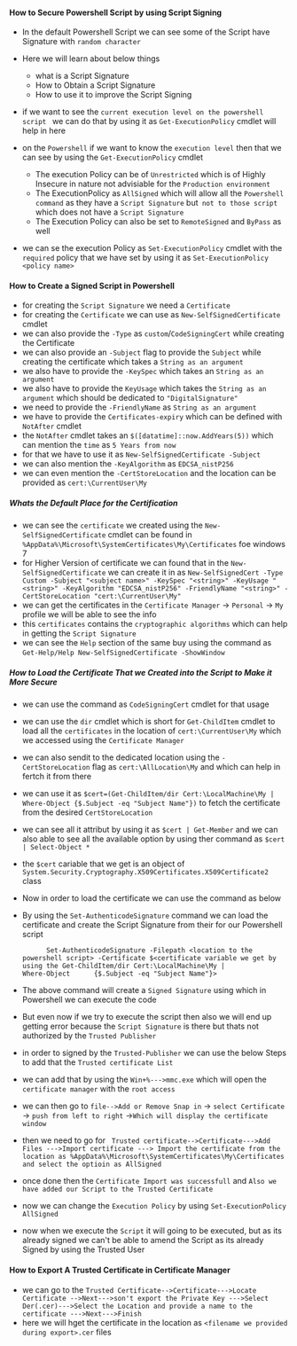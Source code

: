 #### How to Secure Powershell Script by using Script Signing ####

- In the default Powershell Script we can see some of the Script have Signature with `random character`
- Here we will learn about below things
  - what is a Script Signature
  - How to Obtain a Script Signature
  - How to use it to improve the Script Signing
- if we want to see the `current execution level on the powershell script ` we can do that by using it as `Get-ExecutionPolicy` cmdlet will help in here
- on the `Powershell` if we want to know the `execution level` then that we can see by using the `Get-ExecutionPolicy` cmdlet
  - The execution Policy can be of `Unrestricted` which is of Highly Insecure  in nature not advisiable for the `Production environment`
  - The ExecutionPolicy as `AllSigned` which will allow all the `Powershell command` as they have a `Script Signature` but` not to those script` which does not have a `Script Signature`
  - The Execution Policy can also be set to `RemoteSigned` and `ByPass` as well

- we can se the execution Policy as `Set-ExecutionPolicy` cmdlet with the `required` policy that we have set by using it as `Set-ExecutionPolicy <policy name>`


#### How to Create a Signed Script in Powershell ####

- for creating the `Script Signature` we need a `Certificate`
- for creating the `Certificate` we can use as `New-SelfSignedCertificate` cmdlet
- we can also provide the `-Type` as `custom`/`CodeSigningCert` while creating the Certificate 
- we can also provide an `-Subject` flag to provide the `Subject` while creating the certificate which takes a `String as an argument`
- we also have to provide the `-KeySpec` which takes an `String as an argument`
- we also have to provide the `KeyUsage` which takes the `String as an argument` which should be dedicated to `"DigitalSignature"`
- we need to provide the `-FriendlyName` as `String as an argument`
- we have to provide the `Certificates-expiry` which can be defined with `NotAfter` cmdlet
- the `NotAfter` cmdlet takes an `$([datatime]::now.AddYears(5))` which can mention the `time` as `5 Years from now`
- for that we have to use it as `New-SelfSignedCertificate -Subject`
- we can also mention the `-KeyAlgorithm` as `EDCSA_nistP256`
-  we can even mention the `-CertStoreLocation` and the location can be provided as `cert:\CurrentUser\My`


##### Whats the Default Place for the Certification ######

- we can see the `certificate` we created using the `New-SelfSignedCertificate` cmdlet can be found in `%AppData%\Microsoft\SystemCertificates\My\Certificates` foe windows 7
- for Higher Version of certificate we can found that in the `New-SelfSignedCertificate` we can create it in as 
    `New-SelfSignedCert -Type Custom -Subject "<subject name>" -KeySpec "<string>" -KeyUsage "<string>" -KeyAlgorithm "EDCSA_nistP256" -FriendlyName "<string>" -CertStoreLocation "cert:\CurrentUser\My"`
- we can get the certificates in the `Certificate Manager` &rarr; `Personal` &rarr; `My` profile we will be able to see the info
- this `certificates` contains the `cryptographic algorithms` which can help in getting the `Script Signature`
- we can see the `Help` section of the same buy using the command as `Get-Help/Help New-SelfSignedCertificate -ShowWindow`


##### How to Load the Certificate That we Created into the Script to Make it More Secure #####

- we can use the command as `CodeSigningCert` cmdlet for that usage
- we can use the `dir` cmdlet which is short for `Get-ChildItem` cmdlet to load all the `certificates`  in the location of `cert:\CurrentUser\My` which we accessed using the `Certificate Manager`
- we can also sendit to the dedicated location using the `-CertStoreLocation` flag as `cert:\AllLocation\My` and which can help in fertch it from there
- we can use it as `$cert=(Get-ChildItem/dir Cert:\LocalMachine\My | Where-Object {$.Subject -eq "Subject Name"})` to fetch the certificate from the desired `CertStoreLocation`
- we can see all it attribut by using it as `$cert | Get-Member` and we can also able to see all the available option by using ther command as `$cert | Select-Object *`
- the `$cert` cariable that we get is an object of `System.Security.Cryptography.X509Certificates.X509Certificate2` class 
- Now in order to load the certificate we can use the command as below 

- By using the `Set-AuthenticodeSignature` command we can load the certificate and create the Script Signature from their for our Powershell script

  ```
        Set-AuthenticodeSignature -Filepath <location to the powershell script> -Certificate $<certificate variable we get by using the Get-ChildItem/dir Cert:\LocalMachine\My |               Where-Object      {$.Subject -eq "Subject Name"}>
  ```

- The above command will create a `Signed Signature` using which in Powershell we can execute the code
- But even now if we try to execute the script then also we will end up getting error because the `Script Signature` is there but thats not authorized by the `Trusted Publisher`
- in order to signed by the `Trusted-Publisher` we can use the below Steps to add that the `Trusted certificate List`
- we can add that by using the `Win+%--->mmc.exe` which will open the `certificate manager` with the `root access`
- we can then go to `file-->Add or Remove Snap in` &rarr; `select Certificate` &rarr; `push from left to right` &rarr;`Which will display the certificate window`
- then we need to go for ` Trusted certificate-->Certificate--->Add Files --->Import certificate ---> Import the certificate from the location as %AppData%\Microsoft\SystemCertificates\My\Certificates and select the optioin as AllSigned`
- once done then the `Certificate Import was successfull` and `Also we have added our Script to the Trusted Certificate`
- now we can change the `Execution Policy` by using `Set-ExecutionPolicy AllSigned`
- now when we execute the `Script` it will going to be executed, but as its already signed we can't be able to amend the Script as its already Signed by using the Trusted User


#### How to Export A Trusted Certificate in Certificate Manager ####

- we can go to the `Trusted Certificate-->Certificate--->Locate Certificate -->Next--->son't export the Private Key --->Select Der(.cer)--->Select the Location and provide a name to the certificate --->Next--->Finish`
- here we will hget the certificate in the location as `<filename we provided during export>.cer` files
